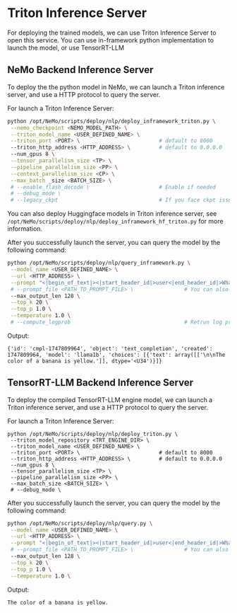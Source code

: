 # Triton Inference Server
For deploying the trained models, we can use Triton Inference Server to open this service. You can use in-framework python implementation to launch the model, or use TensorRT-LLM
## NeMo Backend Inference Server
To deploy the the python model in NeMo, we can launch a Triton inference server, and use a HTTP protocol to query the server.

For launch a Triton Inference Server:
```bash
python /opt/NeMo/scripts/deploy/nlp/deploy_inframework_triton.py \
 --nemo_checkpoint <NEMO_MODEL_PATH> \
 --triton_model_name <USER_DEFINED_NAME> \
 --triton_port <PORT> \                         # default to 8000
 --triton_http_address <HTTP_ADDRESS> \         # default to 0.0.0.0
 --num_gpus 8 \
 --tensor_parallelism_size <TP> \
 --pipeline_parallelism_size <PP> \
 --context_parallelism_size <CP> \
 --max_batch _size <BATCH_SIZE> \
 # --enable_flash_decode \                      # Enable if needed
 # --debug_mode \
 # --legacy_ckpt                                # If you face ckpt issue, enable this flag
```
You can also deploy Huggingface models in Triton inference server, see `/opt/NeMo/scripts/deploy/nlp/deploy_inframework_hf_triton.py` for more information.

After you successfully launch the server, you can query the model by the following command:
```bash
python /opt/NeMo/scripts/deploy/nlp/query_inframework.py \
 --model_name <USER_DEFINED_NAME> \
 --url <HTTP_ADDRESS> \
 --prompt "<|begin_of_text|><|start_header_id|>user<|end_header_id|>What is the color of a banana?<|eot_id|><|start_header_id|>assistant<|end_header_id|>"
 # --prompt_file <PATH_TO_PROMPT_FILE> \                # You can also pass a txt file containing several lines of prompts
 --max_output_len 128 \
 --top_k 20 \
 --top_p 1.0 \
 --temperature 1.0 \
 # --compute_logprob                                    # Retrun log probability
```
Output:
```
{'id': 'cmpl-1747809964', 'object': 'text_completion', 'created': 1747809964, 'model': 'llama1b', 'choices': [{'text': array([['\n\nThe color of a banana is yellow.']], dtype='<U34')}]}
```


## TensorRT-LLM Backend Inference Server
To deploy the compiled TensorRT-LLM engine model, we can launch a Triton inference server, and use a HTTP protocol to query the server.

For launch a Triton Inference Server:
```
python /opt/NeMo/scripts/deploy/nlp/deploy_triton.py \
 --triton_model_repository <TRT_ENGINE_DIR> \
 --triton_model_name <USER_DEFINED_NAME> \
 --triton_port <PORT> \                         # default to 8000
 --triton_http_address <HTTP_ADDRESS> \         # default to 0.0.0.0
 --num_gpus 8 \
 --tensor_parallelism_size <TP> \
 --pipeline_parallelism_size <PP> \
 --max_batch_size <BATCH_SIZE> \
 # --debug_mode \
```

After you successfully launch the server, you can query the model by the following command:
```bash
python /opt/NeMo/scripts/deploy/nlp/query.py \
 --model_name <USER_DEFINED_NAME> \
 --url <HTTP_ADDRESS> \
 --prompt "<|begin_of_text|><|start_header_id|>user<|end_header_id|>What is the color of a banana?<|eot_id|><|start_header_id|>assistant<|end_header_id|>"
 # --prompt_file <PATH_TO_PROMPT_FILE> \                # You can also pass a txt file containing several lines of prompts
 --max_output_len 128 \
 --top_k 20 \
 --top_p 1.0 \
 --temperature 1.0 \
```
Output:
```
The color of a banana is yellow.
```